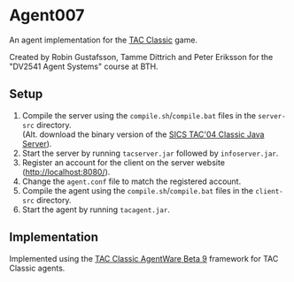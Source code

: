# Agent007
An agent implementation for the [TAC Classic](http://tac.sics.se/page.php?id=3) game.

Created by Robin Gustafsson, Tamme Dittrich and Peter Eriksson for the "DV2541 Agent Systems" course at BTH.

## Setup
1. Compile the server using the `compile.sh`/`compile.bat` files in the `server-src` directory.  
	(Alt. download the binary version of the [SICS TAC'04 Classic Java Server](http://tac.sics.se/page.php?id=12)).
2. Start the server by running `tacserver.jar` followed by `infoserver.jar`.
3. Register an account for the client on the server website ([http://localhost:8080/](http://localhost:8080/)).
4. Change the `agent.conf` file to match the registered account.
5. Compile the agent using the `compile.sh`/`compile.bat` files in the `client-src` directory.
6. Start the agent by running `tacagent.jar`.

## Implementation
Implemented using the [TAC Classic AgentWare Beta 9](http://tac.sics.se/page.php?id=12) framework for TAC Classic agents.

